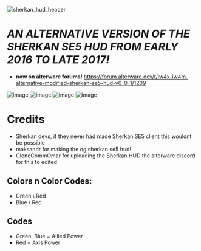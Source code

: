 ![sherkan_hud_header](https://github.com/user-attachments/assets/14270594-aae1-469a-82d8-5858ef6a82c7)
# *AN ALTERNATIVE VERSION OF THE SHERKAN SE5 HUD FROM EARLY 2016 TO LATE 2017!*

- **now on alterware forums!** https://forum.alterware.dev/t/iw4x-iw4m-alternative-modified-sherkan-se5-hud-v0-0-1/1209

![image](https://github.com/user-attachments/assets/df460312-afbb-4124-8c1a-49c73dd0cd2b)
![image](https://github.com/user-attachments/assets/472fbb5c-438a-4682-8713-d8edcbe6cf36)
![image](https://github.com/user-attachments/assets/3f85e19a-7123-4708-b416-8c7ae68cf75d)
![image](https://github.com/user-attachments/assets/1ee9bb22-ecff-441a-a3ee-0f88ca9412b8)


# Credits 
- Sherkan devs, if they never had made Sherkan SE5 client this wouldnt be possible
- maksandr for making the og sherkan se5 hud!
- CloneCommOmar for uploading the Sherkan HUD the alterware discord for this to edited

## Colors n Color Codes:
 - Green \ Red 
 - Blue \ Red

## Codes
 - Green, Blue = Allied Power
 - Red = Axis Power
